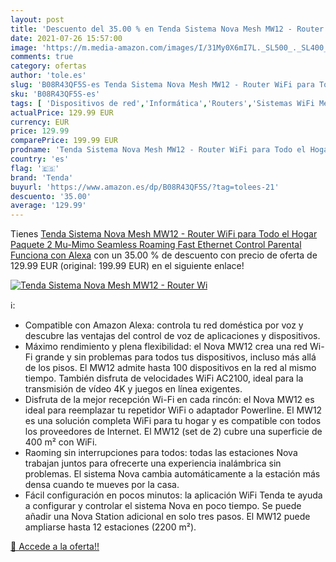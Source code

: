 ```yaml
---
layout: post
title: 'Descuento del 35.00 % en Tenda Sistema Nova Mesh MW12 - Router Wi'
date: 2021-07-26 15:57:00
image: 'https://m.media-amazon.com/images/I/31My0X6mI7L._SL500_._SL400_.jpg'
comments: true
category: ofertas
author: 'tole.es'
slug: 'B08R43QF5S-es Tenda Sistema Nova Mesh MW12 - Router WiFi para Todo el...'
sku: 'B08R43QF5S-es'
tags: [ 'Dispositivos de red','Informática','Routers','Sistemas WiFi Mesh','alexa','tenda', ]
actualPrice: 129.99 EUR
currency: EUR
price: 129.99
comparePrice: 199.99 EUR
prodname: 'Tenda Sistema Nova Mesh MW12 - Router WiFi para Todo el Hogar  Paquete 2  Mu-Mimo  Seamless Roaming  Fast Ethernet  Control Parental  Funciona con Alexa'
country: 'es'
flag: '🇪🇸'
brand: 'Tenda'
buyurl: 'https://www.amazon.es/dp/B08R43QF5S/?tag=tolees-21'
descuento: '35.00'
average: '129.99'
---
```


Tienes [Tenda Sistema Nova Mesh MW12 - Router WiFi para Todo el Hogar  Paquete 2  Mu-Mimo  Seamless Roaming  Fast Ethernet  Control Parental  Funciona con Alexa](https://www.amazon.es/dp/B08R43QF5S/?tag=tolees-21) con un 35.00 % de descuento con precio de oferta de 129.99 EUR (original: 199.99 EUR) en el siguiente enlace!

[![Tenda Sistema Nova Mesh MW12 - Router Wi](https://m.media-amazon.com/images/I/31My0X6mI7L._SL500_._SL400_.jpg)](https://www.amazon.es/dp/B08R43QF5S/?tag=tolees-21)

ℹ️:

- Compatible con Amazon Alexa: controla tu red doméstica por voz y descubre las ventajas del control de voz de aplicaciones y dispositivos.
- Máximo rendimiento y plena flexibilidad: el Nova MW12 crea una red Wi-Fi grande y sin problemas para todos tus dispositivos, incluso más allá de los pisos. El MW12 admite hasta 100 dispositivos en la red al mismo tiempo. También disfruta de velocidades WiFi AC2100, ideal para la transmisión de vídeo 4K y juegos en línea exigentes.
- Disfruta de la mejor recepción Wi-Fi en cada rincón: el Nova MW12 es ideal para reemplazar tu repetidor WiFi o adaptador Powerline. El MW12 es una solución completa WiFi para tu hogar y es compatible con todos los proveedores de Internet. El MW12 (set de 2) cubre una superficie de 400 m² con WiFi.
- Raoming sin interrupciones para todos: todas las estaciones Nova trabajan juntos para ofrecerte una experiencia inalámbrica sin problemas. El sistema Nova cambia automáticamente a la estación más densa cuando te mueves por la casa.
- Fácil configuración en pocos minutos: la aplicación WiFi Tenda te ayuda a configurar y controlar el sistema Nova en poco tiempo. Se puede añadir una Nova Station adicional en solo tres pasos. El MW12 puede ampliarse hasta 12 estaciones (2200 m²).

[🛒 Accede a la oferta!!](https://www.amazon.es/dp/B08R43QF5S/?tag=tolees-21)
